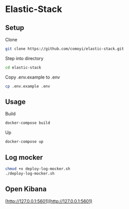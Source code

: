 # Elastic-Stack

## Setup

Clone

```sh
git clone https://github.com/comoyi/elastic-stack.git
```

Step into directory

```sh
cd elastic-stack
```

Copy .env.example to .env

```sh
cp .env.example .env
```

## Usage

Build

```sh
docker-compose build
```

Up

```sh
docker-compose up
```

## Log mocker
```sh
chmod +x deploy-log-mocker.sh
./deploy-log-mocker.sh
```

## Open Kibana
[http://127.0.0.1:5601](http://127.0.0.1:5601)

